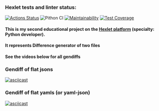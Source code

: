 ### Hexlet tests and linter status:
[![Actions Status](https://github.com/Homedog1983/python-project-50/workflows/hexlet-check/badge.svg)](https://github.com/Homedog1983/python-project-50/actions)
![Pithon CI](https://github.com/Homedog1983/python-project-50/actions/workflows/pyci.yml/badge.svg)
[![Maintainability](https://api.codeclimate.com/v1/badges/30add7f44a9a949100fe/maintainability)](https://codeclimate.com/github/Homedog1983/python-project-50/maintainability)
[![Test Coverage](https://api.codeclimate.com/v1/badges/30add7f44a9a949100fe/test_coverage)](https://codeclimate.com/github/Homedog1983/python-project-50/test_coverage)

#### This is my second educational project on the [Hexlet platform](https://hexlet.io) (specialty: Python developer).  
#### It represents Difference generator of two files
#### See the videos below for all gendiffs
### Gendiff of flat jsons
[![asciicast](https://asciinema.org/a/584018.svg)](https://asciinema.org/a/584018)
### Gendiff of flat yamls (or yaml-json)
[![asciicast](https://asciinema.org/a/585270.svg)](https://asciinema.org/a/585270)
